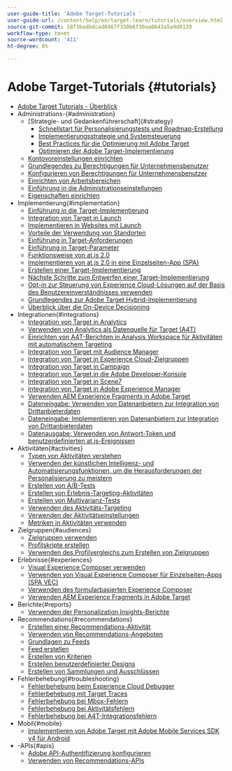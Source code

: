 ```yaml
---
user-guide-title: 'Adobe Target-Tutorials '
user-guide-url: /content/help/en/target-learn/tutorials/overview.html
source-git-commit: 18f3badbdcad6467f350b6f30aa0643a5a9d0139
workflow-type: tm+mt
source-wordcount: '411'
ht-degree: 8%

---
```



# Adobe Target-Tutorials  {#tutorials}

+ [Adobe Target Tutorials - Überblick](../overview.md)
+ Administrations-{#administration}
   + [Strategie- und Gedankenführerschaft]{#strategy}
      + [Schnellstart für Personalisierungstests und Roadmap-Erstellung](../strategy/create-personalization-roadmap-testing-plan.md)
      + [Implementierungsstrategie und Systemsteuerung](../dev101/1.1-implementation-strategy-sys-governance.md)
      + [Best Practices für die Optimierung mit Adobe Target](../strategy/target-best-practices-for-optimization.md)
      + [Optimieren der Adobe Target-Implementierung](../strategy/optimize-your-target-implementation.md)
   + [Kontovoreinstellungen einrichten](../administration/set-up-account-preferences.md)
   + [Grundlegendes zu Berechtigungen für Unternehmensbenutzer](../administration/understanding-enterprise-user-permissions.md)
   + [Konfigurieren von Berechtigungen für Unternehmensbenutzer](../dev101/1.2-configure-ent-user-permissions.md)
   + [Einrichten von Arbeitsbereichen](../administration/set-up-workspaces.md)
   + [Einführung in die Administrationseinstellungen](../dev101/1.3-intro-to-admin-setup.md)
   + [Eigenschaften einrichten](../administration/set-up-properties.md)
+ Implementierung{#implementation}
   + [Einführung in die Target-Implementierung](../dev101/2.1-intro-to-target-implementation.md)
   + [Integration von Target in Launch](../dev101/3.1-target-launch.md)
   + [Implementieren in Websites mit Launch](https://experienceleague.adobe.com/docs/launch-learn/implementing-in-websites-with-launch/index.html?lang=en)
   + [Vorteile der Verwendung von Standorten](../dev101/2.2-benefits-of-locations.md)
   + [Einführung in Target-Anforderungen](../dev101/2.3-intro-to-target-requests.md)
   + [Einführung in Target-Parameter](../dev101/2.4-intro-to-target-params.md)
   + [Funktionsweise von at.js 2.0](../implementation/understanding-how-atjs-20-works.md)
   + [Implementieren von at.js 2.0 in eine Einzelseiten-App (SPA)](../implementation/implement-atjs-20-in-a-single-page-application.md)
   + [Erstellen einer Target-Implementierung](../dev101/2.5-design-target-implementation.md)
   + [Nächste Schritte zum Entwerfen einer Target-Implementierung](../dev101/2.6-next-steps-design-target-implementation.md)
   + [Opt-in zur Steuerung von Experience Cloud-Lösungen auf der Basis des Benutzereinverständnisses verwenden](https://experienceleague.adobe.com/docs/id-service/using/implementation/opt-in-service/use-opt-in-to-control-experience-cloud-activities-based-on-user-consent.html?lang=en)
   + [Grundlegendes zur Adobe Target Hybrid-Implementierung](../implementation/hybrid-deployment.md)
   + [Überblick über die On-Device Decisioning](../implementation/on-device-decisioning-overview.md)
+ Integrationen{#integrations}
   + [Integration von Target in Analytics](../dev101/3.2-target-analytics.md)
   + [Verwenden von Analytics als Datenquelle für Target (A4T)](../integrations/use-analytics-as-a-data-source-a4t.md)
   + [Einrichten von A4T-Berichten in Analysis Workspace für Aktivitäten mit automatischem Targeting](../integrations/set-up-a4t-reports-in-analysis-workspace-for-auto-target-activities.md)
   + [Integration von Target mit Audience Manager](../dev101/3.3-target-dmp.md)
   + [Integration von Target in Experience Cloud-Zielgruppen](../dev101/3.4-target-exc-audiences.md)
   + [Integration von Target in Campaign](../dev101/3.6-target-campaign.md)
   + [Integration von Target in die Adobe Developer-Konsole](../dev101/3.7-target-io.md)
   + [Integration von Target in Scene7](../dev101/3.8-target-scene7.md)
   + [Integration von Target in Adobe Experience Manager](../dev101/3.5-target-aem.md)
   + [Verwenden AEM Experience Fragments in Adobe Target](https://helpx.adobe.com/experience-manager/kt/sites/using/experience-fragment-target-offer-feature-video-use.html)
   + [Dateneingabe: Verwenden von Datenanbietern zur Integration von Drittanbieterdaten](../integrations/use-data-providers-to-integrate-third-party-data.md)
   + [Dateneingabe: Implementieren von Datenanbietern zur Integration von Drittanbieterdaten](../integrations/implement-data-providers-to-integrate-third-party-data.md)
   + [Datenausgabe: Verwenden von Antwort-Token und benutzerdefinierten at.js-Ereignissen](../integrations/use-response-tokens-and-atjs-custom-events.md)
+ Aktivitäten{#activities}
   + [Typen von Aktivitäten verstehen](../activities/understanding-the-types-of-activities.md)
   + [Verwenden der künstlichen Intelligenz- und Automatisierungsfunktionen, um die Herausforderungen der Personalisierung zu meistern](../activities/use-the-artificial-intelligence-and-automation-capabilities-to-meet-the-challenges-of-personalization.md)
   + [Erstellen von A/B-Tests](../activities/create-ab-tests.md)
   + [Erstellen von Erlebnis-Targeting-Aktivitäten](../activities/create-experience-targeting-activities.md)
   + [Erstellen von Multivarianz-Tests](../activities/create-multivariate-tests.md)
   + [Verwenden des Aktivitäts-Targeting](../activities/use-activity-targeting.md)
   + [Verwenden der Aktivitätseinstellungen](../activities/use-activity-settings.md)
   + [Metriken in Aktivitäten verwenden](../activities/use-metrics-in-activities.md)
+ Zielgruppen{#audiences}
   + [Zielgruppen verwenden](../audiences/use-audiences.md)
   + [Profilskripte erstellen](../audiences/create-profile-scripts.md)
   + [Verwenden des Profilvergleichs zum Erstellen von Zielgruppen](../audiences/use-profile-comparison-to-build-audiences.md)
+ Erlebnisse{#experiences}
   + [Visual Experience Composer verwenden](../experiences/use-the-visual-experience-composer.md)
   + [Verwenden von Visual Experience Composer für Einzelseiten-Apps (SPA VEC)](../experiences/use-the-visual-experience-composer-for-single-page-applications.md)
   + [Verwenden des formularbasierten Experience Composer](../experiences/use-the-form-based-experience-composer.md)
   + [Verwenden AEM Experience Fragments in Adobe Target](https://helpx.adobe.com/experience-manager/kt/sites/using/experience-fragment-target-offer-feature-video-use.html)
+ Berichte{#reports}
   + [Verwenden der Personalization Insights-Berichte](../reports/use-the-personalization-insights-reports.md)
+ Recommendations{#recommendations}
   + [Erstellen einer Recommendations-Aktivität](../recommendations/create-a-recommendations-activity.md)
   + [Verwenden von Recommendations-Angeboten](../recommendations/use-recommendations-offers.md)
   + [Grundlagen zu Feeds](../recommendations/understanding-feeds.md)
   + [Feed erstellen](../recommendations/create-a-feed.md)
   + [Erstellen von Kriterien](../recommendations/create-criteria.md)
   + [Erstellen benutzerdefinierter Designs](../recommendations/create-custom-designs.md)
   + [Erstellen von Sammlungen und Ausschlüssen](../recommendations/create-collections-and-exclusions.md)
+ Fehlerbehebung{#troubleshooting}
   + [Fehlerbehebung beim Experience Cloud Debugger](../troubleshooting/troubleshoot-with-the-experience-cloud-debugger.md)
   + [Fehlerbehebung mit Target Traces](../troubleshooting/troubleshoot-with-target-traces.md)
   + [Fehlerbehebung bei Mbox-Fehlern](../dev101/4.1-troubleshoot-mbox-errors.md)
   + [Fehlerbehebung bei Aktivitätsfehlern](../dev101/4.2-troubleshoot-activity-errors.md)
   + [Fehlerbehebung bei A4T-Integrationsfehlern](../dev101/4.3-troubleshoot-integration-errors.md)
+ Mobil{#mobile}
   + [Implementieren von Adobe Target mit Adobe Mobile Services SDK v4 für Android](../mobile-v4/overview.md)
+ -APIs{#apis}
   + [Adobe API-Authentifizierung konfigurieren](../apis/configure-io-target-integration.md)
   + [Verwenden von Recommendations-APIs](https://experienceleague.adobe.com/docs/target-learn/recommendations-api-tutorial/recs-api-overview.html?lang=en)
